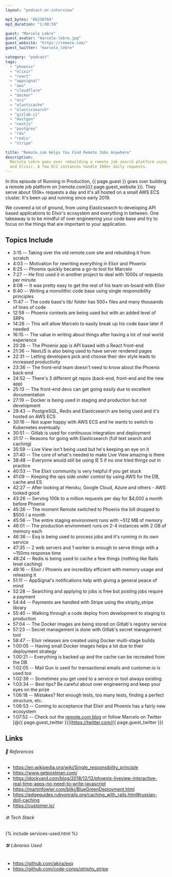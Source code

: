 ```yaml
---
layout: "podcast-or-interview"

mp3_bytes: "66230784"
mp3_duration: "1:08:59"

guest: "Marcelo Lebre"
guest_avatar: "marcelo-lebre.jpg"
guest_website: "https://remote.com/"
guest_twitter: "marcelo_lebre"

category: "podcast"
tags:
  - "phoenix"
  - "elixir"
  - "react"
  - "appsignal"
  - "aws"
  - "cloudflare"
  - "docker"
  - "ecs"
  - "elasticache"
  - "elasticsearch"
  - "gitlab-ci"
  - "mailgun"
  - "nextjs"
  - "postgres"
  - "rds"
  - "redis"
  - "stripe"

title: "Remote.com Helps You Find Remote Jobs Anywhere"
description:
  Marcelo Lebre goes over rebuilding a remote job search platform using Phoenix
  and Elixir. A few EC2 instances handle 100k+ daily requests.
---
```


In this episode of Running in Production, {{ page.guest }} goes over building a
remote job platform on [remote.com]({{ page.guest_website }}). They serve about
100k+ requests a day and it's all hosted on a small AWS ECS cluster. It's been
up and running since early 2019.

We covered a lot of ground, from using Elasticsearch to developing API based
applications to Elixir's ecosystem and everything in between. One takeaway is
to be mindful of over engineering your code base and try to focus on the things
that are important to your application.

## Topics Include

- 3:15 -- Taking over the old remote.com site and rebuilding it from scratch
- 4:03 -- Motivation for rewriting everything in Elixir and Phoenix
- 6:25 -- Phoenix quickly became a go-to tool for Marcelo
- 7:27 -- He first used it in another project to deal with 1000s of requests per minute
- 8:08 -- It was pretty easy to get the rest of his team on-board with Elixir
- 9:40 -- Writing a monolithic code base using single responsibility principles
- 11:47 -- The code base's lib/ folder has 500+ files and many thousands of lines of code
- 12:59 -- Phoenix contexts are being used but with an added level of SRPs
- 14:26 -- This will allow Marcelo to easily break up his code base later if needed
- 16:15 -- The value in writing about things after having a lot of real world experience
- 20:28 -- The Phoenix app is API based with a React front-end
- 21:36 -- NextJS is also being used to have server rendered pages
- 22:31 -- Letting developers pick and choose their dev style leads to increased productivity
- 23:36 -- The front-end team doesn't need to know about the Phoenix back-end
- 24:52 -- There's 3 different git repos (back-end, front-end and the new app)
- 25:13 -- The front-end devs can get going easily due to excellent documentation
- 27:19 -- Docker is being used in staging and production but not development
- 29:43 -- PostgreSQL, Redis and Elasticsearch are being used and it's hosted on AWS ECS
- 30:16 -- Not super happy with AWS ECS and he wants to switch to Kubernetes eventually
- 30:51 -- Gitlab is used for continuous integration and deployment
- 31:17 -- Reasons for going with Elasticsearch (full text search and caching)
- 35:59 -- Live View isn't being used but he's keeping an eye on it
- 37:40 -- The core of what's needed to make Live View amazing is there
- 38:48 -- Everyone would still be using IE 5 if no one tried things out in practice
- 40:53 -- The Elixir community is very helpful if you get stuck
- 41:09 -- Keeping the ops side under control by using AWS for the DB, cache and ES
- 42:27 -- After looking at Heroku, Google Cloud, Azure and others - AWS looked good
- 43:26 -- Serving 100k to a million requests per day for $4,000 a month before Phoenix
- 45:26 -- The moment Remote switched to Phoenix the bill dropped to $500 / a month
- 45:56 -- The entire staging environment runs with ~512 MB of memory
- 46:01 -- The production environment runs on 2-4 instances with 2 GB of memory each
- 46:36 -- Exq is being used to process jobs and it's running in its own service
- 47:35 -- 2 web servers and 1 worker is enough to serve things with a ~150ms response time
- 48:24 -- Redis is being used to cache a few things (nothing like Rails level caching)
- 49:16 -- Elixir / Phoenix are incredibly efficient with memory usage and releasing it
- 51:11 -- AppSignal's notifications help with giving a general peace of mind
- 52:28 -- Searching and applying to jobs is free but posting jobs require a payment
- 54:44 -- Payments are handled with Stripe using the stripity_stripe library
- 55:40 -- Walking through a code deploy from development to staging to production
- 57:04 -- The Docker images are being stored on Gitlab's registry service
- 57:23 -- Secret management is done with Gitlab's secret management tool
- 58:47 -- Elixir releases are created using Docker multi-stage builds
- 1:00:05 -- Having small Docker images helps a lot due to their deployment strategy
- 1:00:21 -- Everything is backed up and the cache can be recreated from the DB
- 1:02:05 -- Mail Gun is used for transactional emails and customer.io is used too
- 1:02:39 -- Sometimes you get used to a service or tool always existing
- 1:03:34 -- Best tips? Be careful about over engineering and keep your eyes on the prize
- 1:06:18 -- Mistakes? Not enough tests, too many tests, finding a perfect structure, etc.
- 1:06:53 -- Coming to acceptance that Elixir and Phoenix has a fairly new ecosystem
- 1:07:52 -- Check out the [remote.com blog](https://blog.remote.com/) or follow Marcelo on Twitter [@{{ page.guest_twitter }}](https://twitter.com/{{ page.guest_twitter }})

## Links

###### 📄 References

- <https://en.wikipedia.org/wiki/Single_responsibility_principle>
- <https://www.getpostman.com/>
- <https://dockyard.com/blog/2018/12/12/phoenix-liveview-interactive-real-time-apps-no-need-to-write-javascript>
- <https://martinfowler.com/bliki/BlueGreenDeployment.html>
- <https://edgeguides.rubyonrails.org/caching_with_rails.html#russian-doll-caching>
- <https://customer.io/>

###### ⚙️ Tech Stack

{% include services-used.html %}

###### 🛠 Libraries Used

- <https://github.com/akira/exq>
- <https://github.com/code-corps/stripity_stripe>
